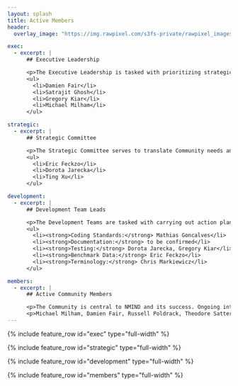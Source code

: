 ```yaml
---
layout: splash
title: Active Members
header:
  overlay_image: "https://img.rawpixel.com/s3fs-private/rawpixel_images/website_content/384-felix-mg-6046-jir.jpg?w=1000&dpr=1&fit=default&crop=default&q=65&vib=3&con=3&usm=15&bg=F4F4F3&ixlib=js-2.2.1&s=90ef9c1cb5baf602814607e94353e194"

exec:
  - excerpt: |
      ## Executive Leadership

      <p>The Executive Leadership is tasked with prioritizing strategic objectives, delegating responsibilities and resources to Development Teams, and collecting objective metrics for success. The Executive Leadership contains up to 5 members who will serve for 2–5 years. Current (founding) members include: </p>
      <ul>
        <li>Damien Fair</li>
        <li>Satrajit Ghosh</li>
        <li>Gregory Kiar</li>
        <li>Michael Milham</li>
      </ul>

strategic:
  - excerpt: |
      ## Strategic Committee

      <p>The Strategic Committee serves to translate Community needs and input into a holistic strategic vision with clear strategic objectives, and provide advising guidance to Development Teams. The Strategic Committee is comprised of 6–10 active NMIND community members, including at least 40% early career researchers, who will each serve for 2–3 years. The current (founding) members include:</p>
      <ul>
        <li>Eric Feckzo</li>
        <li>Dorota Jarecka</li>
        <li>Ting Xu</li>
      </ul>

development:
  - excerpt: |
      ## Development Team Leads

      <p>The Development Teams are tasked with carrying out action plans within a prioritized strategic objective, collaborating with other development teams, sharing progress with Executive Leadership and Strategic Committees, and disseminating final deliverable to Community. Team Leads manage their respective projects on rolling terms as-needed. Current Team Leads are:
      <ul>
        <li><strong>Coding Standards:</strong> Mathias Goncalves</li>
        <li><strong>Documentation:</strong> to be confirmed</li>
        <li><strong>Testing:</strong> Dorota Jarecka, Gregory Kiar</li>
        <li><strong>Benchmark Data:</strong> Eric Feckzo</li>
        <li><strong>Terminology:</strong> Chris Markiewicz</li>
      </ul>

members:
  - excerpt: |
      ## Active Community Members

      <p>The Community is central to NMIND and its success. Ongoing interactions with the broad scientific Community allow for NMIND to maintain a sense of current strengths in research practices, the needs of researchers, and identify goals for the project at large. If you are interested in participating, head over to the <a href='/engagement'>"Get Involved"</a> page. A (certainly non-exhaustive) list of participating members include:</p>
      <p>Michael Milham, Damien Fair, Russell Poldrack, Theodore Satterthwaite, Satrajit Ghosh, Greg Kiar, Eric Earl, Chris Markiewicz, Steven Giavasis, Eric Feczko, Oscar Esteban, Mathias Goncalves, Jon Clucas, Teresa George, Xinhui Li, Amanda Rueter, Amy Gutierrez, Anders Perrone, Audrey Houghton, Benjamin Kay, Dorota Jarecka, Gregory Conan, Hecheng Jin, Kathy Snider, Lucille Moore, Robert Hermosillo, Thomas Madison</p>
---
```


{% include feature_row id="exec" type="full-width" %}

{% include feature_row id="strategic" type="full-width" %}

{% include feature_row id="development" type="full-width" %}

{% include feature_row id="members" type="full-width" %}
